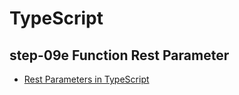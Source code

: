 # TypeScript

## step-09e Function Rest Parameter

- [Rest Parameters in TypeScript](https://www.geeksforgeeks.org/rest-parameters-in-typescript/)
